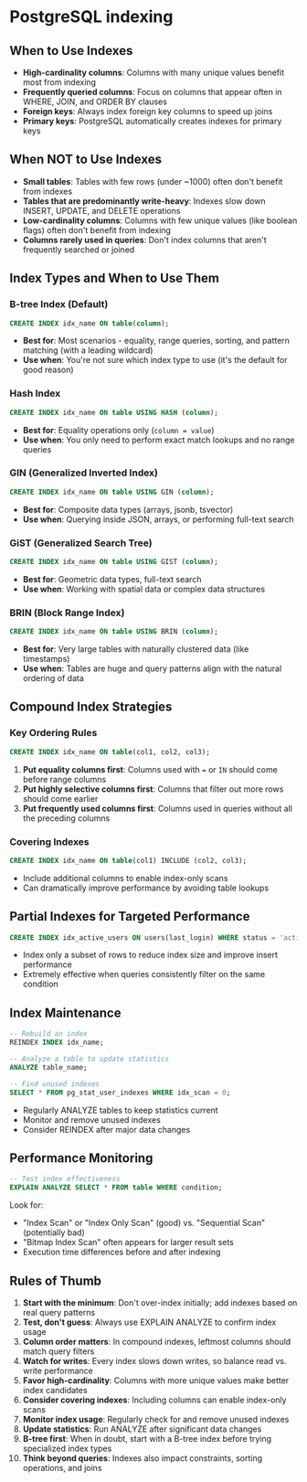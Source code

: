 # PostgreSQL indexing

## When to Use Indexes

- **High-cardinality columns**: Columns with many unique values benefit most from indexing
- **Frequently queried columns**: Focus on columns that appear often in WHERE, JOIN, and ORDER BY clauses
- **Foreign keys**: Always index foreign key columns to speed up joins
- **Primary keys**: PostgreSQL automatically creates indexes for primary keys

## When NOT to Use Indexes

- **Small tables**: Tables with few rows (under ~1000) often don't benefit from indexes
- **Tables that are predominantly write-heavy**: Indexes slow down INSERT, UPDATE, and DELETE operations
- **Low-cardinality columns**: Columns with few unique values (like boolean flags) often don't benefit from indexing
- **Columns rarely used in queries**: Don't index columns that aren't frequently searched or joined

## Index Types and When to Use Them

### B-tree Index (Default)
```sql
CREATE INDEX idx_name ON table(column);
```
- **Best for**: Most scenarios - equality, range queries, sorting, and pattern matching (with a leading wildcard)
- **Use when**: You're not sure which index type to use (it's the default for good reason)

### Hash Index
```sql
CREATE INDEX idx_name ON table USING HASH (column);
```
- **Best for**: Equality operations only (`column = value`)
- **Use when**: You only need to perform exact match lookups and no range queries

### GIN (Generalized Inverted Index)
```sql
CREATE INDEX idx_name ON table USING GIN (column);
```
- **Best for**: Composite data types (arrays, jsonb, tsvector)
- **Use when**: Querying inside JSON, arrays, or performing full-text search

### GiST (Generalized Search Tree)
```sql
CREATE INDEX idx_name ON table USING GIST (column);
```
- **Best for**: Geometric data types, full-text search
- **Use when**: Working with spatial data or complex data structures

### BRIN (Block Range Index)
```sql
CREATE INDEX idx_name ON table USING BRIN (column);
```
- **Best for**: Very large tables with naturally clustered data (like timestamps)
- **Use when**: Tables are huge and query patterns align with the natural ordering of data

## Compound Index Strategies

### Key Ordering Rules
```sql
CREATE INDEX idx_name ON table(col1, col2, col3);
```

1. **Put equality columns first**: Columns used with `=` or `IN` should come before range columns
2. **Put highly selective columns first**: Columns that filter out more rows should come earlier
3. **Put frequently used columns first**: Columns used in queries without all the preceding columns

### Covering Indexes
```sql
CREATE INDEX idx_name ON table(col1) INCLUDE (col2, col3);
```
- Include additional columns to enable index-only scans
- Can dramatically improve performance by avoiding table lookups

## Partial Indexes for Targeted Performance

```sql
CREATE INDEX idx_active_users ON users(last_login) WHERE status = 'active';
```
- Index only a subset of rows to reduce index size and improve insert performance
- Extremely effective when queries consistently filter on the same condition

## Index Maintenance

```sql
-- Rebuild an index
REINDEX INDEX idx_name;

-- Analyze a table to update statistics
ANALYZE table_name;

-- Find unused indexes
SELECT * FROM pg_stat_user_indexes WHERE idx_scan = 0;
```

- Regularly ANALYZE tables to keep statistics current
- Monitor and remove unused indexes
- Consider REINDEX after major data changes

## Performance Monitoring

```sql
-- Test index effectiveness
EXPLAIN ANALYZE SELECT * FROM table WHERE condition;
```

Look for:
- "Index Scan" or "Index Only Scan" (good) vs. "Sequential Scan" (potentially bad)
- "Bitmap Index Scan" often appears for larger result sets
- Execution time differences before and after indexing

## Rules of Thumb

1. **Start with the minimum**: Don't over-index initially; add indexes based on real query patterns
2. **Test, don't guess**: Always use EXPLAIN ANALYZE to confirm index usage
3. **Column order matters**: In compound indexes, leftmost columns should match query filters
4. **Watch for writes**: Every index slows down writes, so balance read vs. write performance
5. **Favor high-cardinality**: Columns with more unique values make better index candidates
6. **Consider covering indexes**: Including columns can enable index-only scans
7. **Monitor index usage**: Regularly check for and remove unused indexes
8. **Update statistics**: Run ANALYZE after significant data changes
9. **B-tree first**: When in doubt, start with a B-tree index before trying specialized index types
10. **Think beyond queries**: Indexes also impact constraints, sorting operations, and joins

